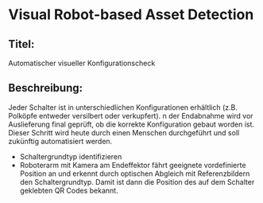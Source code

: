 # Visual Robot-based Asset Detection 
## Titel:
Automatischer visueller Konfigurationscheck
## Beschreibung:
Jeder Schalter ist in unterschiedlichen Konfigurationen erhältlich (z.B. Polköpfe entweder versilbert oder verkupfert). n der Endabnahme wird vor Auslieferung final geprüft, ob die korrekte Konfiguration gebaut worden ist.
Dieser Schritt wird heute durch einen Menschen durchgeführt und soll zukünftig automatisiert werden.

* Schaltergrundtyp identifizieren
* Roboterarm mit Kamera am Endeffektor fährt geeignete vordefinierte Position an und erkennt durch optischen Abgleich mit Referenzbildern den Schaltergrundtyp. Damit ist dann die Position des auf dem Schalter geklebten QR Codes bekannt.


